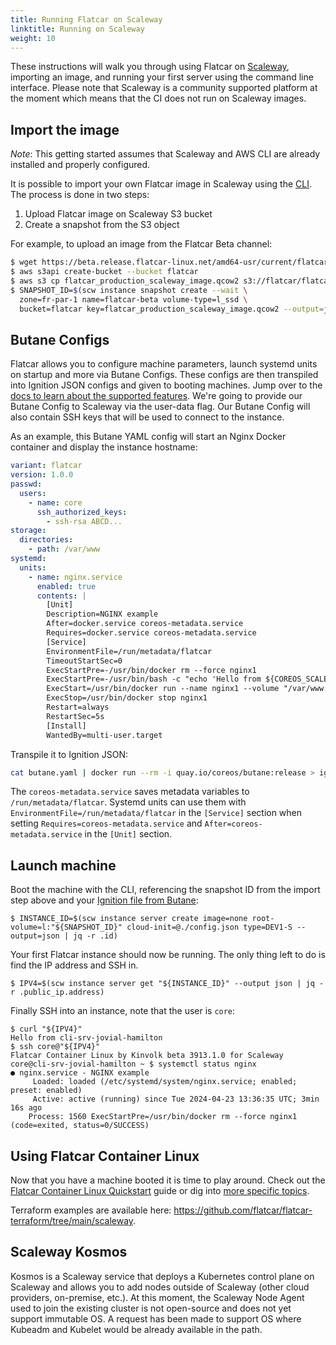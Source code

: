 ```yaml
---
title: Running Flatcar on Scaleway
linktitle: Running on Scaleway
weight: 10
---
```


These instructions will walk you through using Flatcar on [Scaleway][scaleway], importing an image, and running your first server using the command line interface. Please note that Scaleway is a community supported platform at the moment which means that the CI does not run on Scaleway images.

## Import the image

_Note_: This getting started assumes that Scaleway and AWS CLI are already installed and properly configured.

It is possible to import your own Flatcar image in Scaleway using the [CLI][cli]. The process is done in two steps:
1. Upload Flatcar image on Scaleway S3 bucket
2. Create a snapshot from the S3 object

For example, to upload an image from the Flatcar Beta channel:

```bash
$ wget https://beta.release.flatcar-linux.net/amd64-usr/current/flatcar_production_scaleway_image.qcow2
$ aws s3api create-bucket --bucket flatcar
$ aws s3 cp flatcar_production_scaleway_image.qcow2 s3://flatcar/flatcar_production_scaleway_image.qcow2
$ SNAPSHOT_ID=$(scw instance snapshot create --wait \
  zone=fr-par-1 name=flatcar-beta volume-type=l_ssd \
  bucket=flatcar key=flatcar_production_scaleway_image.qcow2 --output=json | jq -r .id)
```

## Butane Configs

Flatcar allows you to configure machine parameters, launch systemd units on startup and more via Butane Configs. These configs are then transpiled into Ignition JSON configs and given to booting machines. Jump over to the [docs to learn about the supported features][butane-configs]. We're going to provide our Butane Config to Scaleway via the user-data flag. Our Butane Config will also contain SSH keys that will be used to connect to the instance.

As an example, this Butane YAML config will start an Nginx Docker container and display the instance hostname:

```yaml
variant: flatcar
version: 1.0.0
passwd:
  users:
    - name: core
      ssh_authorized_keys:
        - ssh-rsa ABCD...
storage:
  directories:
    - path: /var/www
systemd:
  units:
    - name: nginx.service
      enabled: true
      contents: |
        [Unit]
        Description=NGINX example
        After=docker.service coreos-metadata.service
        Requires=docker.service coreos-metadata.service
        [Service]
        EnvironmentFile=/run/metadata/flatcar
        TimeoutStartSec=0
        ExecStartPre=-/usr/bin/docker rm --force nginx1
        ExecStartPre=-/usr/bin/bash -c "echo 'Hello from ${COREOS_SCALEWAY_HOSTNAME}' > /var/www/index.html"
        ExecStart=/usr/bin/docker run --name nginx1 --volume "/var/www:/usr/share/nginx/html:ro" --pull always --log-driver=journald --net host docker.io/nginx:1
        ExecStop=/usr/bin/docker stop nginx1
        Restart=always
        RestartSec=5s
        [Install]
        WantedBy=multi-user.target
```

Transpile it to Ignition JSON:

```bash
cat butane.yaml | docker run --rm -i quay.io/coreos/butane:release > ignition.json
```

The `coreos-metadata.service` saves metadata variables to `/run/metadata/flatcar`. Systemd units can use them with `EnvironmentFile=/run/metadata/flatcar` in the `[Service]` section when setting `Requires=coreos-metadata.service` and `After=coreos-metadata.service` in the `[Unit]` section.

## Launch machine

Boot the machine with the CLI, referencing the snapshot ID from the import step above and your [Ignition file from Butane][butane-configs]:

```shell
$ INSTANCE_ID=$(scw instance server create image=none root-volume=l:"${SNAPSHOT_ID}" cloud-init=@./config.json type=DEV1-S --output=json | jq -r .id)
```

Your first Flatcar instance should now be running. The only thing left to do is find the IP address and SSH in.

```shell
$ IPV4=$(scw instance server get "${INSTANCE_ID}" --output json | jq -r .public_ip.address)
```

Finally SSH into an instance, note that the user is `core`:

```shell
$ curl "${IPV4}"
Hello from cli-srv-jovial-hamilton
$ ssh core@"${IPV4}"
Flatcar Container Linux by Kinvolk beta 3913.1.0 for Scaleway
core@cli-srv-jovial-hamilton ~ $ systemctl status nginx
● nginx.service - NGINX example
     Loaded: loaded (/etc/systemd/system/nginx.service; enabled; preset: enabled)
     Active: active (running) since Tue 2024-04-23 13:36:35 UTC; 3min 16s ago
    Process: 1560 ExecStartPre=/usr/bin/docker rm --force nginx1 (code=exited, status=0/SUCCESS)
```

## Using Flatcar Container Linux

Now that you have a machine booted it is time to play around. Check out the [Flatcar Container Linux Quickstart][quickstart] guide or dig into [more specific topics][doc-index].

Terraform examples are available here: https://github.com/flatcar/flatcar-terraform/tree/main/scaleway.

## Scaleway Kosmos

Kosmos is a Scaleway service that deploys a Kubernetes control plane on Scaleway and allows you to add nodes outside of Scaleway (other cloud providers, on-premise, etc.).
At this moment, the Scaleway Node Agent used to join the existing cluster is not open-source and does not yet support immutable OS. A request has been made to support OS where Kubeadm and Kubelet would be already available in the path.

[butane-configs]: ../../provisioning/config-transpiler
[cli]: https://github.com/scaleway/scaleway-cli
[doc-index]: ../../
[quickstart]: ../
[scaleway]: https://www.scaleway.com/
